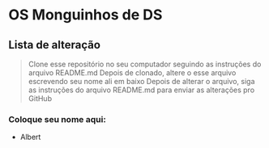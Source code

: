 # OS Monguinhos de DS
## Lista de alteração 
> Clone esse repositório no seu computador seguindo as instruções do arquivo README.md
> Depois de clonado, altere o esse arquivo escrevendo seu nome ali em baixo
> Depois de alterar o arquivo, siga as instruções do arquivo README.md para enviar as alterações pro GitHub

### Coloque seu nome aqui: 

- Albert